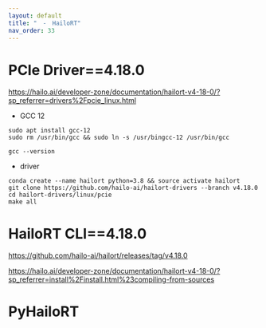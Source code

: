 ```yaml
---
layout: default
title: "　-　HailoRT"
nav_order: 33
---
```


# PCIe Driver==4.18.0
https://hailo.ai/developer-zone/documentation/hailort-v4-18-0/?sp_referrer=drivers%2Fpcie_linux.html
* GCC 12
```
sudo apt install gcc-12
sudo rm /usr/bin/gcc && sudo ln -s /usr/bingcc-12 /usr/bin/gcc
```
```
gcc --version
```
* driver
```
conda create --name hailort python=3.8 && source activate hailort
git clone https://github.com/hailo-ai/hailort-drivers --branch v4.18.0
cd hailort-drivers/linux/pcie
make all
```
# HailoRT CLI==4.18.0

https://github.com/hailo-ai/hailort/releases/tag/v4.18.0

https://hailo.ai/developer-zone/documentation/hailort-v4-18-0/?sp_referrer=install%2Finstall.html%23compiling-from-sources

# PyHailoRT


